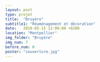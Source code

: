 ```yaml
---
layout: post
type: projet 
title:  "Bruyère"
subtitle1: "Réaménagement et décoration"
date:   2018-05-15 12:00:00 +0200
location: "Montpellier"
img_folder: "Bruyère"
img_num: 7
before_num: 0
poster: "couverture.jpg"
---
```

